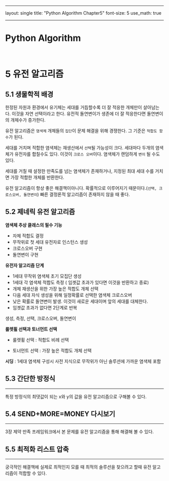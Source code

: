 
---
layout: single
title:  "Python Algorithm Chapter5"
font-size: 5
use_math: true

---
# Python Algorithm

<br/>





# **5 유전 알고리즘**


## **5.1 생물학적 배경**


한정된 자원과 환경에서 유기체는 세대를 거듭할수록 더 잘 적응한 개체만이 살아남는다. 이것을 자연 선택이라고 한다. 유전적 돌연변이가 생존에 더 잘 적응한다면 돌연변이의 개체수가 증가한다.

유전 알고리즘은 `염색체` 개체들의 `집단`이 문제 해결을 위해 경쟁한다. 그 기준은 `적합도 함수`가 된다.

세대를 거치며 적합한 염색체는 재생산에서 `선택`될 가능성이 크다. 세대마다 두개의 염색체가 유전자를 합칠수도 있다. 이것이 `크로스 오버`이다. 염색체가 랜덤하게 `변이` 될 수도 있다.

세대를 거칠 때 설정한 만족도를 넘는 염색체가 존재하거나, 지정된 최대 세대 수를 거치면 가장 적합한 개체를 반환한다.

유전 알고리즘이 항상 좋은 해결책이아니다. 확률적으로 이루어지기 때문이다.(`선택, 크로스오버, 돌연변이`) 빠른 결정론적 알고리즘이 존재하지 않을 때 좋다.

## **5.2 제네릭 유전 알고리즘**


**염색체 추상 클래스의 필수 기능**
* 자체 적합도 결정
* 무작위로 첫 세대 유전자로 인스턴스 생성
* 크로스오버 구현
* 돌연변이 구현

**유전자 알고리즘 단계**
* 1세대 무작위 염색체 초기 모집단 생성
* 1세대 각 염색체 적합도 측정 ( 임곗값 초과가 있다면 이것을 반환하고 종료)
* 개체 재생산을 위한 가장 높은 적합도 개체 선택
* 다음 세대 자식 생성을 위해 일정확률로 선택한 염색체 크로스오버
* 낮은 확률로 돌연변이 발생. 이것이 새로운 세대이며 앞의 세대를 대체한다.
* 임곗값 초과가 없다면 2단계로 반복

생성, 측정, 선택, 크로스오버, 돌연변이

**룰렛휠 선택과 토너먼트 선택**

* 룰렛휠 선택 : 적합도 비례 선택

* 토너먼트 선택 : 가장 높은 적합도 개체 선택

**시딩** : 1세대 염색체 구성시 사전 지식으로 무작위가 아닌 솔루션에 가까운 염색체 포함

## **5.3 간단한 방정식**
---
특정 방정식의 최댓값이 되는 x와 y의 값을 유전 알고리즘으로 구해볼 수 있다.


## **5.4 SEND+MORE=MONEY 다시보기**
---
3장 제약 만족 프레임워크에서 본 문제를 유전 알고리즘을 통해 해결해 볼 수 있다.


## **5.5 최적화 리스트 압축**
---
궁극적인 해결책에 실제로 최적인지 모를 때 최적의 솔루션을 찾으려고 할때 유전 알고리즘이 적합할 수 있다.

